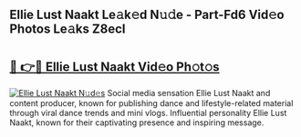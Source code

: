 ## Ellie Lust Naakt Le𝚊k𝚎d N𝚞𝚍e - Part-Fd6 Vid𝚎o Photos Le𝚊ks Z8ecI

# <h2><a href="http://fb7xagy.evod.top/?m=Ellie+Lust+Naakt">🔗 👉🔴 Ellie Lust Naakt Vid𝚎o Ph𝚘t𝚘s</a></h2>

[![Ellie Lust Naakt N𝚞d𝚎s](https://i.imgur.com/8V9OHl7.gif)](http://fb7xagy.evod.top/?m=Ellie+Lust+Naakt)
Social media sensation Ellie Lust Naakt and content producer, known for publishing dance and lifestyle-related material through viral dance trends and mini vlogs. Influential personality Ellie Lust Naakt, known for their captivating presence and inspiring message. 
